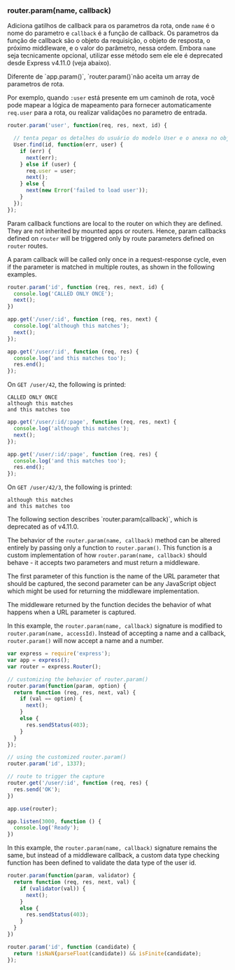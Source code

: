 <h3 id='router.param'>router.param(name, callback)</h3>

Adiciona gatilhos de callback para os parametros da rota, onde `name` é o nome do parametro e `callback` é a função de callback. Os parametros
da função de callback são o objeto da requisição, o objeto de resposta, o próximo middleware, e o valor do parâmetro, nessa ordem. Embora `name`
seja tecnicamente opcional, utilizar esse método sem ele ele é deprecated desde Express v4.11.0 (veja abaixo).

<div class="doc-box doc-info" markdown="1">
Diferente de `app.param()`, `router.param()`não aceita um array de parametros de rota.
</div>

Por exemplo, quando `:user` está presente em um caminoh de rota, você pode mapear a lógica de mapeamento para fornecer automaticamente `req.user`
para a rota, ou realizar validações no parametro de entrada.

~~~js
router.param('user', function(req, res, next, id) {

  // tenta pegar os detalhes do usuário do modelo User e o anexa no objeto da requisição
  User.find(id, function(err, user) {
    if (err) {
      next(err);
    } else if (user) {
      req.user = user;
      next();
    } else {
      next(new Error('failed to load user'));
    }
  });
});
~~~

Param callback functions are local to the router on which they are defined. They are not inherited by mounted apps or routers. Hence, param callbacks defined on `router` will be triggered only by route parameters defined on `router` routes.

A param callback will be called only once in a request-response cycle, even if the parameter is matched in multiple routes, as shown in the following examples.

~~~js
router.param('id', function (req, res, next, id) {
  console.log('CALLED ONLY ONCE');
  next();
})

app.get('/user/:id', function (req, res, next) {
  console.log('although this matches');
  next();
});

app.get('/user/:id', function (req, res) {
  console.log('and this matches too');
  res.end();
});
~~~

On `GET /user/42`, the following is printed:

~~~
CALLED ONLY ONCE
although this matches
and this matches too
~~~

~~~js
app.get('/user/:id/:page', function (req, res, next) {
  console.log('although this matches');
  next();
});

app.get('/user/:id/:page', function (req, res) {
  console.log('and this matches too');
  res.end();
});
~~~

On `GET /user/42/3`, the following is printed:

~~~
although this matches
and this matches too
~~~

<div class="doc-box doc-warn" markdown="1">
The following section describes `router.param(callback)`, which is deprecated as of v4.11.0.
</div>

The behavior of the `router.param(name, callback)` method can be altered entirely by passing only a function to `router.param()`. This function is a custom implementation of how `router.param(name, callback)` should behave - it accepts two parameters and must return a middleware.

The first parameter of this function is the name of the URL parameter that should be captured, the second parameter can be any JavaScript object which might be used for returning the middleware implementation.

The middleware returned by the function decides the behavior of what happens when a URL parameter is captured.

In this example, the `router.param(name, callback)` signature is modified to `router.param(name, accessId)`. Instead of accepting a name and a callback, `router.param()` will now accept a name and a number.

~~~js
var express = require('express');
var app = express();
var router = express.Router();

// customizing the behavior of router.param()
router.param(function(param, option) {
  return function (req, res, next, val) {
    if (val == option) {
      next();
    }
    else {
      res.sendStatus(403);
    }
  }
});

// using the customized router.param()
router.param('id', 1337);

// route to trigger the capture
router.get('/user/:id', function (req, res) {
  res.send('OK');
})

app.use(router);

app.listen(3000, function () {
  console.log('Ready');
})
~~~

In this example, the `router.param(name, callback)` signature remains the same, but instead of a middleware callback, a custom data type checking function has been defined to validate the data type of the user id.

~~~js
router.param(function(param, validator) {
  return function (req, res, next, val) {
    if (validator(val)) {
      next();
    }
    else {
      res.sendStatus(403);
    }
  }
})

router.param('id', function (candidate) {
  return !isNaN(parseFloat(candidate)) && isFinite(candidate);
});
~~~

